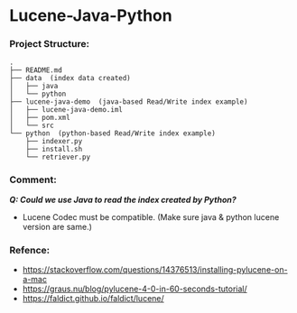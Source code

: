 # Lucene-Java-Python
### Project Structure:
```
.
├── README.md
├── data  (index data created)
│   ├── java
│   └── python
├── lucene-java-demo  (java-based Read/Write index example)
│   ├── lucene-java-demo.iml
│   ├── pom.xml
│   └── src
└── python  (python-based Read/Write index example)
    ├── indexer.py
    ├── install.sh
    └── retriever.py
```
### Comment:
***Q: Could we use Java to read the index created by Python?***
- Lucene Codec must be compatible.
(Make sure java & python lucene version are same.)

### Refence:
- https://stackoverflow.com/questions/14376513/installing-pylucene-on-a-mac
- https://graus.nu/blog/pylucene-4-0-in-60-seconds-tutorial/
- https://faldict.github.io/faldict/lucene/
